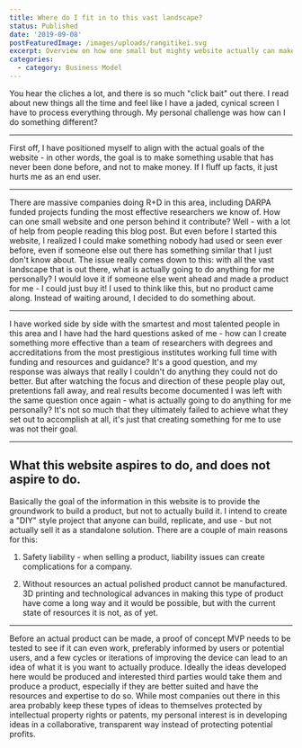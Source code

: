 ```yaml
---
title: Where do I fit in to this vast landscape?
status: Published
date: '2019-09-08'
postFeaturedImage: /images/uploads/rangitikei.svg
excerpt: Overview on how one small but mighty website actually can make a difference.
categories:
  - category: Business Model
---
```

You hear the cliches a lot, and there is so much "click bait" out there. I read about new things all the time and feel like I have a jaded, cynical screen I have to process everything through. My personal challenge was how can I do something different?

___

First off, I have positioned myself to align with the actual goals of the website - in other words, the goal is to make something usable that has never been done before, and not to make money. If I fluff up facts, it just hurts me as an end user. 

___

There are massive companies doing R+D in this area, including DARPA funded projects funding the most effective researchers we know of. How can one small website and one person behind it contribute? Well - with a lot of help from people reading this blog post. But even before I started this website, I realized I could make something nobody had used or seen ever before, even if someone else out there has something similar that I just don't know about. The issue really comes down to this: with all the vast landscape that is out there, what is actually going to do anything for me personally? I would love it if someone else went ahead and made a product for me - I could just buy it! I used to think like this, but no product came along. Instead of waiting around, I decided to do something about. 

___

I have worked side by side with the smartest and most talented people in this area and I have had the hard questions asked of me - how can I create something more effective than a team of researchers with degrees and accreditations from the most prestigious institutes working full time with funding and resources and guidance? It's a good question, and my response was always that really I couldn't do anything they could not do better. But after watching the focus and direction of these people play out, pretentions fall away, and real results become documented I was left with the same question once again - what is actually going to do anything for me personally? It's not so much that they ultimately failed to achieve what they set out to accomplish at all, it's just that creating something for me to use was not their goal. 

___

## What this website aspires to do, and does not aspire to do.

Basically the goal of the information in this website is to provide the groundwork to build a product, but not to actually build it. I intend to create a "DIY" style project that anyone can build, replicate, and use - but not actually sell it as a standalone solution. There are a couple of main reasons for this: 

1. Safety liability - when selling a product, liability issues can create complications for a company. 

2. Without resources an actual polished product cannot be manufactured. 3D printing and technological advances in making this type of product have come a long way and it would be possible, but with the current state of resources it is not, as of yet. 

___

Before an actual product can be made, a proof of concept MVP needs to be tested to see if it can even work, preferably informed by users or potential users, and a few cycles or iterations of improving the device can lead to an idea of what it is you want to actually produce. Ideally the ideas developed here would be produced and interested third parties would take them and produce a product, especially if they are better suited and have the resources and expertise to do so. While most companies out there in this area probably keep these types of ideas to themselves protected by intellectual property rights or patents, my personal interest is in developing ideas in a collaborative, transparent way instead of protecting potential profits.

